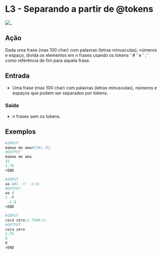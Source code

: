 # L3 - Separando a partir de @tokens

![_](cover.jpg)

## Ação

Dada uma frase (max 100 char) com palavras (letras minusculas), números e espaço, divida os elementos em n frases usando os tokens ' # ' e ' ; ' como referência de fim para aquela frase.

## Entrada

* Uma frase (max 100 char) com palavras (letras minusculas), números e espaços que podem ser separados por tokens.

### Saida

* n frases sem os tokens.

## Exemplos

``` py
#INPUT
mamae me ama#15#1.76;
#OUTPUT
mamae me ama
15
1.76
#END

#INPUT
aa 4#1 -f; -2.0;
#OUTPUT
aa 4
1 -f
 -2.0
#END

#INPUT
coca zero;1.75#8;U;
#OUTPUT
coca zero
1.75
8
U
#END
```
